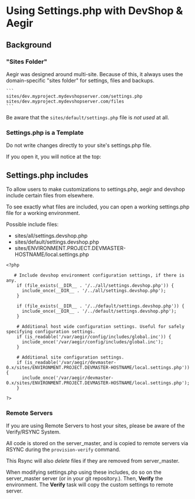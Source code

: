Using Settings.php with DevShop & Aegir
=======================================

Background
----------

### "Sites Folder"

Aegir was designed around multi-site.  Because of this, it always uses
the domain-specific "sites folder" for settings, files and backups.

    ```
    sites/dev.myproject.mydevshopserver.com/settings.php
    sites/dev.myproject.mydevshopserver.com/files
    ```

Be aware that the `sites/default/settings.php` file is *not used* at all.

### Settings.php is a Template

Do not write changes directly to your site's settings.php file.

If you open it, you will notice at the top: 


Settings.php includes
---------------------

To allow users to make customizations to settings.php, aegir and devshop 
include certain files from elsewhere. 

To see exactly what files are included, you can open a working settings.php file for a working environment.

Possible include files:

 - sites/all/settings.devshop.php
 - sites/default/settings.devshop.php
 - sites/ENVIRONMENT.PROJECT.DEVMASTER-HOSTNAME/local.settings.php
    
```
<?php

   # Include devshop environment configuration settings, if there is any.
    if (file_exists(__DIR__ . '/../all/settings.devshop.php')) {
      include_once(__DIR__ . '/../all/settings.devshop.php');
    }
  
    if (file_exists(__DIR__ . '/../default/settings.devshop.php')) {
      include_once(__DIR__ . '/../default/settings.devshop.php');
    }

    # Additional host wide configuration settings. Useful for safely specifying configuration settings.
    if (is_readable('/var/aegir/config/includes/global.inc')) {
      include_once('/var/aegir/config/includes/global.inc');
    }
    
    # Additional site configuration settings.
    if (is_readable('/var/aegir/devmaster-0.x/sites/ENVIRONMENT.PROJECT.DEVMASTER-HOSTNAME/local.settings.php')) {
      include_once('/var/aegir/devmaster-0.x/sites/ENVIRONMENT.PROJECT.DEVMASTER-HOSTNAME/local.settings.php');
    }
    
?>
```

### Remote Servers

If you are using Remote Servers to host your sites, please be aware of the Verify/RSYNC System.

All code is stored on the server_master, and is copied to remote servers via RSYNC during the `provision-verify` command.

This Rsync will also *delete* files if they are removed from server_master.

When modifying settings.php using these includes, do so on the server_master server (or in your git repository.).  Then, **Verify** the environment. The **Verify** task will copy the custom settings to remote server.


